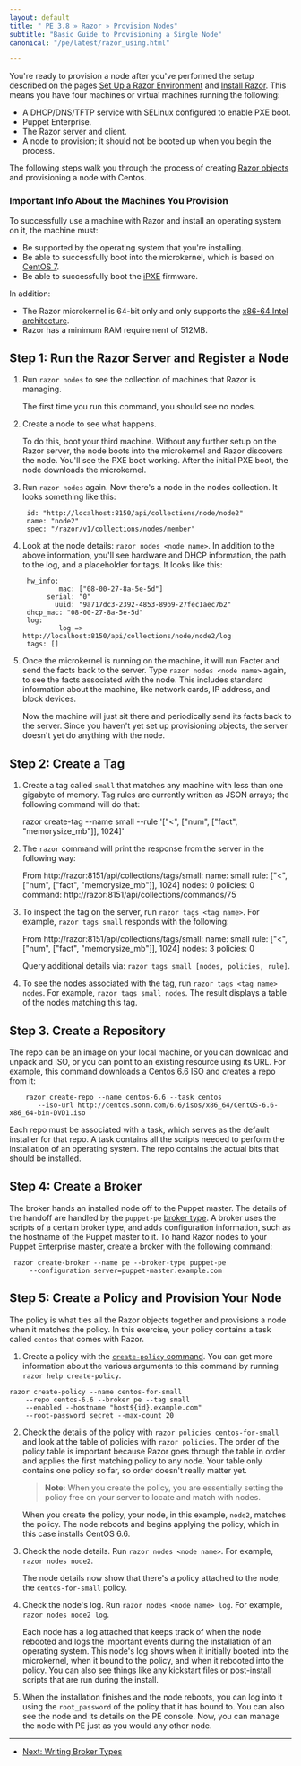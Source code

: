 ```yaml
---
layout: default
title: " PE 3.8 » Razor » Provision Nodes"
subtitle: "Basic Guide to Provisioning a Single Node"
canonical: "/pe/latest/razor_using.html"

---
```


You're ready to provision a node after you've performed the setup described on the pages [Set Up a Razor Environment](./razor_prereqs.html) and [Install Razor](./razor_install.html). This means you have four machines or virtual machines running the following:

* A DHCP/DNS/TFTP service with SELinux configured to enable PXE boot.
* Puppet Enterprise.
* The Razor server and client.
* A node to provision; it should not be booted up when you begin the process.

The following steps walk you through the process of creating
[Razor objects](./razor_objects) and provisioning a node with Centos.

### Important Info About the Machines You Provision

To successfully use a machine with Razor and install an operating system on
it, the machine must:

* Be supported by the operating system that you're installing.
* Be able to successfully boot into the microkernel, which is based on [CentOS 7](http://wiki.centos.org/Manuals/ReleaseNotes/CentOS7).
* Be able to successfully boot the [iPXE](http://ipxe.org/) firmware.

In addition:

+ The Razor microkernel is 64-bit only and only supports the [x86-64 Intel architecture](http://en.wikipedia.org/wiki/X86-64).
+ Razor has a minimum RAM requirement of 512MB.

## Step 1: Run the Razor Server and Register a Node

1. Run `razor nodes` to see the collection of machines that Razor is managing.

   The first time you run this command, you should see no nodes.

2. Create a node to see what happens.

   To do this, boot your third machine. Without any further setup on the Razor server, the node boots into the microkernel and Razor discovers the node. You'll see the PXE boot working. After the initial PXE boot, the node downloads the microkernel.

3. Run `razor nodes` again. Now there's a node in the nodes collection. It looks something like this:

		id: "http://localhost:8150/api/collections/node/node2"
		name: "node2"
		spec: "/razor/v1/collections/nodes/member"

4. Look at the node details: `razor nodes <node name>`. In addition to the above information, you'll see hardware and DHCP information, the path to the log, and a placeholder for tags. It looks like this:

		hw_info:
				mac: ["08-00-27-8a-5e-5d"]
			 serial: "0"
			   uuid: "9a717dc3-2392-4853-89b9-27fec1aec7b2"
		dhcp_mac: "08-00-27-8a-5e-5d"
		log:
				log => http://localhost:8150/api/collections/node/node2/log
		tags: []

5. Once the microkernel is running on the machine, it will run Facter and
send the facts back to the server. Type `razor nodes <node name>` again, to
see the facts associated with the node. This includes standard information
about the machine, like network cards, IP address, and block devices.

	Now the machine will just sit there and periodically send its facts back to the server. Since you haven't yet set up provisioning objects, the server doesn't yet do anything with the node.

## Step 2: Create a Tag

1. Create a tag called `small` that matches any machine with less than one
gigabyte of memory. Tag rules are currently written as JSON arrays; the
following command will do that:

      razor create-tag --name small
          --rule '["<", ["num", ["fact", "memorysize_mb"]], 1024]'

2. The `razor` command will print the response from the server in the
following way:

      From http://razor:8151/api/collections/tags/small:
          name: small
          rule: ["<", ["num", ["fact", "memorysize_mb"]], 1024]
         nodes: 0
      policies: 0
       command: http://razor:8151/api/collections/commands/75


3. To inspect the tag on the server, run `razor tags <tag name>`. For
example, `razor tags small` responds with the following:

      From http://razor:8151/api/collections/tags/small:
          name: small
          rule: ["<", ["num", ["fact", "memorysize_mb"]], 1024]
         nodes: 3
      policies: 0

    Query additional details via: `razor tags small [nodes, policies, rule]`.

4. To see the nodes associated with the tag, run `razor tags <tag name>
nodes`. For example, `razor tags small nodes`. The result displays a table
of the nodes matching this tag.

## Step 3. Create a Repository

The repo can be an image on your local machine, or you can download and
unpack and ISO, or you can point to an existing resource using its URL. For
example, this command downloads a Centos 6.6 ISO and creates a repo from it:

		razor create-repo --name centos-6.6 --task centos
           --iso-url http://centos.sonn.com/6.6/isos/x86_64/CentOS-6.6-x86_64-bin-DVD1.iso

Each repo must be associated with a task, which serves as the default
installer for that repo. A task contains all the scripts needed to perform
the installation of an operating system. The repo contains the actual
bits that should be installed.

## Step 4: Create a Broker

The broker hands an installed node off to the Puppet master. The details of the handoff are handled by the `puppet-pe` [broker type](./razor_brokertypes.html). A broker uses the scripts of a certain broker type, and adds configuration information, such as the hostname of the Puppet master to it. To hand Razor nodes to your Puppet Enterprise master, create a broker with the following command:

     razor create-broker --name pe --broker-type puppet-pe
         --configuration server=puppet-master.example.com

## Step 5: Create a Policy and Provision Your Node

The policy is what ties all the Razor objects together and provisions a node when it matches the policy. In this exercise, your policy contains a task called `centos` that comes with Razor.

1. Create a policy with the [`create-policy` command](./razor_reference.html#create-policy-create-policy.html). You can get more information about the various arguments to this command by running `razor help create-policy`.

~~~
razor create-policy --name centos-for-small
    --repo centos-6.6 --broker pe --tag small
    --enabled --hostname "host${id}.example.com"
    --root-password secret --max-count 20
~~~

 2. Check the details of the policy with `razor policies centos-for-small`
 and look at the table of policies with `razor policies`. The order of the
 policy table is important because Razor goes through the table in order and
 applies the first matching policy to any node. Your table only
 contains one policy so far, so order doesn't really matter yet.

	>**Note**: When you create the policy, you are essentially setting the policy free on your server to locate and match with nodes.

	When you create the policy, your node, in this example, `node2`, matches the policy. The node reboots and begins applying the policy, which in this case installs CentOS 6.6.

3. Check the node details. Run `razor nodes <node name>`. For example, `razor nodes node2`.

   The node details now show that there's a policy attached to the node, the `centos-for-small` policy.

4. Check the node's log. Run `razor nodes <node name> log`. For example, `razor nodes node2 log`.

   Each node has a log attached that keeps track of when the node rebooted and logs the important events during the installation of an operating system. This node's log shows when it initially booted into the microkernel, when it bound to the policy, and when it rebooted into the policy. You can also see things like any kickstart files or post-install scripts that are run during the install.

5. When the installation finishes and the node reboots, you can log into it
using the `root_password` of the policy that it has bound to. You can also
see the node and its details on the PE console. Now, you can manage the
node with PE just as you would any other node.


* * *


- [Next: Writing Broker Types](./razor_brokertypes.html)
